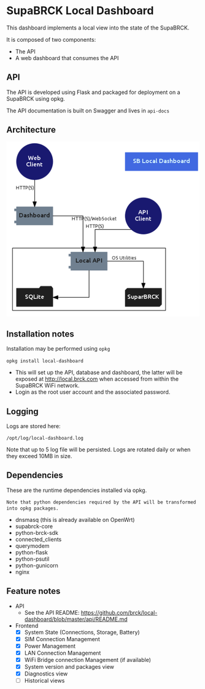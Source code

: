 # SupaBRCK Local Dashboard

This dashboard implements a local view into the state of the SupaBRCK.

It is composed of two components:

- The API
- A web dashboard that consumes the API


## API

The API is developed using Flask and packaged for deployment on a SupaBRCK
using opkg.

The API documentation is built on Swagger and lives in `api-docs`

## Architecture

![Architecture](media/stack.png)

## Installation notes

Installation may be performed using `opkg`

`opkg install local-dashboard`

- This will set up the API, database and dashboard, the latter will be exposed at http://local.brck.com when accessed from within the SupaBRCK WiFi network.
- Login as the root user account and the associated password.


## Logging

Logs are stored here:

```
/opt/log/local-dashboard.log
```

Note that up to 5 log file will be persisted. Logs are rotated daily or when they exceed 10MB in size.

## Dependencies

These are the runtime dependencies installed via opkg.

    Note that python dependencies required by the API will be transformed into opkg packages.

- dnsmasq (this is already available on OpenWrt)
- supabrck-core
- python-brck-sdk
- connected_clients
- querymodem
- python-flask
- python-psutil
- python-gunicorn
- nginx


## Feature notes

- API 
    - See the API README: https://github.com/brck/local-dashboard/blob/master/api/README.md
- Frontend
    - [x] System State (Connections, Storage, Battery)
    - [x] SIM Connection Management
    - [x] Power Management
    - [x] LAN Connection Management
    - [x] WiFi Bridge connection Management (if available)
    - [x] System version and packages view
    - [x] Diagnostics view
    - [ ] Historical views